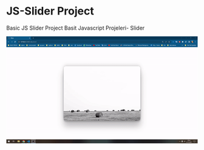 # JS-Slider Project
Basic JS Slider Project
Basit Javascript Projeleri- Slider


<img src="slider.gif">
